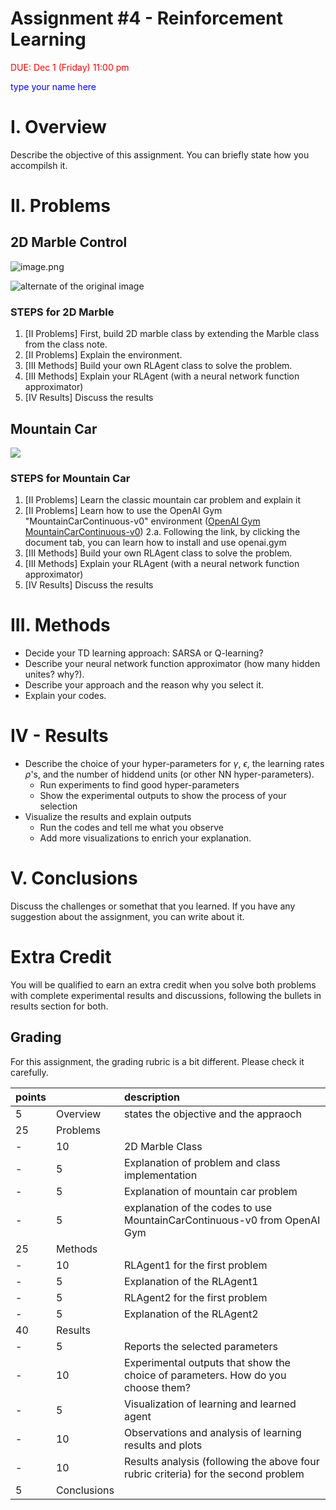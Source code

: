 # Assignment #4 - Reinforcement Learning

<font color="red"> DUE: Dec 1 (Friday) 11:00 pm </font>  

<font color="blue"> type your name here </font>

# I. Overview

Describe the objective of this assignment. You can briefly state how you accompilsh it.

# II. Problems

## 2D Marble Control

![image.png](attachment:image.png)

![alternate of the original image](https://149360664.v2.pressablecdn.com/wp-content/uploads/2015/01/photodune-4581736-baseball-on-the-pitchers-mound-xs.jpg)

### STEPS for 2D Marble

1. [II Problems] First, build 2D marble class by extending the Marble class from the class note. 
2. [II Problems] Explain the environment.
3. [III Methods] Build your own RLAgent class to solve the problem.
4. [III Methods] Explain your RLAgent (with a neural network function approximator)
5. [IV Results]  Discuss the results 

## Mountain Car

<img src="https://gym.openai.com/videos/2019-10-21--mqt8Qj1mwo/MountainCarContinuous-v0/poster.jpg" data-video-type="video/mp4" data-video-source="https://gym.openai.com/videos/2019-10-21--mqt8Qj1mwo/MountainCarContinuous-v0/original.mp4">

### STEPS for Mountain Car

1. [II Problems] Learn the classic mountain car problem and explain it
2. [II Problems] Learn how to use the OpenAI Gym "MountainCarContinuous-v0" environment ([OpenAI Gym MountainCarContinuous-v0](https://gym.openai.com/envs/MountainCarContinuous-v0/))
  2.a. Following the link, by clicking the document tab, you can learn how to install and use openai.gym
3. [III Methods] Build your own RLAgent class to solve the problem.
4. [III Methods] Explain your RLAgent (with a neural network function approximator)
5. [IV Results]  Discuss the results 

# III. Methods
- Decide your TD learning approach: SARSA or Q-learning? 
- Describe your neural network function approximator (how many hidden unites? why?).
- Describe your approach and the reason why you select it.
- Explain your codes.

# IV - Results
- Describe the choice of your hyper-parameters for $\gamma$, $\epsilon$, the learning rates $\rho$'s, and the number of hiddend units (or other NN hyper-parameters). 
  - Run experiments to find good hyper-parameters
  - Show the experimental outputs to show the process of your selection
- Visualize the results and explain outputs 
  - Run the codes and tell me what you observe
  - Add more visualizations to enrich your explanation.

# V. Conclusions
Discuss the challenges or somethat that you learned. 
If you have any suggestion about the assignment, you can write about it. 

# Extra Credit
You will be qualified to earn an extra credit when you solve both problems with complete experimental results and discussions, following the bullets in results section for both. 

## Grading
For this assignment, the grading rubric is a bit different. Please check it carefully.

points | | description
--|--|:--
5 | Overview| states the objective and the appraoch 
25 | Problems | 
\-|10| 2D Marble Class
\-| 5| Explanation of problem and class implementation
\-| 5| Explanation of mountain car problem
\-| 5| explanation of the codes to use MountainCarContinuous-v0 from OpenAI Gym
25 | Methods | 
\-|10| RLAgent1 for the first problem
\-| 5| Explanation of the RLAgent1
\-| 5| RLAgent2 for the first problem
\-| 5| Explanation of the RLAgent2
40 | Results 
\-| 5| Reports the selected parameters 
\-|10| Experimental outputs that show the choice of parameters. How do you choose them?
\-| 5| Visualization of learning and learned agent
\-|10| Observations and analysis of learning results and plots
\-|10| Results analysis (following the above four rubric criteria) for the second problem
5 | Conclusions 
